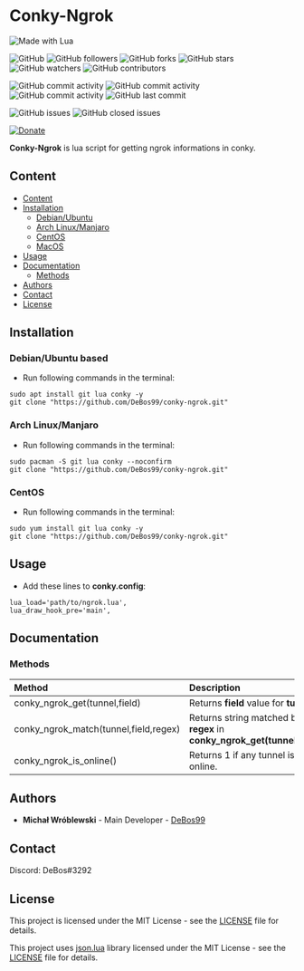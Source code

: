 # Conky-Ngrok

![Made with Lua](https://img.shields.io/badge/made%20with-lua-0.svg?color=cc2020&labelColor=ff3030&logo=lua&logoColor=white&style=for-the-badge)

![GitHub](https://img.shields.io/github/license/DeBos99/conky-ngrok.svg?color=2020cc&labelColor=5050ff&style=for-the-badge)
![GitHub followers](https://img.shields.io/github/followers/DeBos99.svg?color=2020cc&labelColor=5050ff&style=for-the-badge)
![GitHub forks](https://img.shields.io/github/forks/DeBos99/conky-ngrok.svg?color=2020cc&labelColor=5050ff&style=for-the-badge)
![GitHub stars](https://img.shields.io/github/stars/DeBos99/conky-ngrok.svg?color=2020cc&labelColor=5050ff&style=for-the-badge)
![GitHub watchers](https://img.shields.io/github/watchers/DeBos99/conky-ngrok.svg?color=2020cc&labelColor=5050ff&style=for-the-badge)
![GitHub contributors](https://img.shields.io/github/contributors/DeBos99/conky-ngrok.svg?color=2020cc&labelColor=5050ff&style=for-the-badge)

![GitHub commit activity](https://img.shields.io/github/commit-activity/w/DeBos99/conky-ngrok.svg?color=ffaa00&labelColor=ffaa30&style=for-the-badge)
![GitHub commit activity](https://img.shields.io/github/commit-activity/m/DeBos99/conky-ngrok.svg?color=ffaa00&labelColor=ffaa30&style=for-the-badge)
![GitHub commit activity](https://img.shields.io/github/commit-activity/y/DeBos99/conky-ngrok.svg?color=ffaa00&labelColor=ffaa30&style=for-the-badge)
![GitHub last commit](https://img.shields.io/github/last-commit/DeBos99/conky-ngrok.svg?color=ffaa00&labelColor=ffaa30&style=for-the-badge)

![GitHub issues](https://img.shields.io/github/issues-raw/DeBos99/conky-ngrok.svg?color=cc2020&labelColor=ff3030&style=for-the-badge)
![GitHub closed issues](https://img.shields.io/github/issues-closed-raw/DeBos99/conky-ngrok.svg?color=10aa10&labelColor=30ff30&style=for-the-badge)

[![Donate](https://www.paypalobjects.com/en_US/i/btn/btn_donateCC_LG.gif)](https://www.paypal.com/cgi-bin/webscr?cmd=_s-xclick&hosted_button_id=NH8JV53DSVDMY)

**Conky-Ngrok** is lua script for getting ngrok informations in conky.

## Content

- [Content](#content)
- [Installation](#installation)
  - [Debian/Ubuntu](#apt)
  - [Arch Linux/Manjaro](#pacman)
  - [CentOS](#yum)
  - [MacOS](#homebrew)
- [Usage](#usage)
- [Documentation](#documentation)
  - [Methods](#methods)
- [Authors](#authors)
- [Contact](#contact)
- [License](#license)

## Installation

### <a name="APT">Debian/Ubuntu based

* Run following commands in the terminal:
```
sudo apt install git lua conky -y
git clone "https://github.com/DeBos99/conky-ngrok.git"
```

### <a name="Pacman">Arch Linux/Manjaro

* Run following commands in the terminal:
```
sudo pacman -S git lua conky --noconfirm
git clone "https://github.com/DeBos99/conky-ngrok.git"
```

### <a name="YUM">CentOS

* Run following commands in the terminal:
```
sudo yum install git lua conky -y
git clone "https://github.com/DeBos99/conky-ngrok.git"
```

## Usage

* Add these lines to **conky.config**:
```
lua_load='path/to/ngrok.lua',
lua_draw_hook_pre='main',
```

## Documentation

### Methods

| Method                                | Description                                                               |
| :------------------------------------ | :------------------------------------------------------------------------ |
| conky_ngrok_get(tunnel,field)         | Returns **field** value for **tunnel**.                                   |
| conky_ngrok_match(tunnel,field,regex) | Returns string matched by **regex** in **conky_ngrok_get(tunnel,field)**. |
| conky_ngrok_is_online()               | Returns 1 if any tunnel is online.                                        |

## Authors

* **Michał Wróblewski** - Main Developer - [DeBos99](https://github.com/DeBos99)

## Contact

Discord: DeBos#3292

## License

This project is licensed under the MIT License - see the [LICENSE](LICENSE) file for details.

This project uses [json.lua](https://github.com/rxi/json.lua) library licensed under the MIT License - see the [LICENSE](LICENSES/LICENSE.json.lua) file for details.
